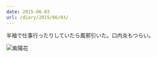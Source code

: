 ```yaml
---
date: 2015-06-03
url: /diary/2015/06/03/
---
```


半袖で仕事行ったりしていたら風邪引いた。口内炎もつらい。

![紫陽花](https://instagram.com/p/3cjXXiSLmm/media?size=l "紫陽花")
